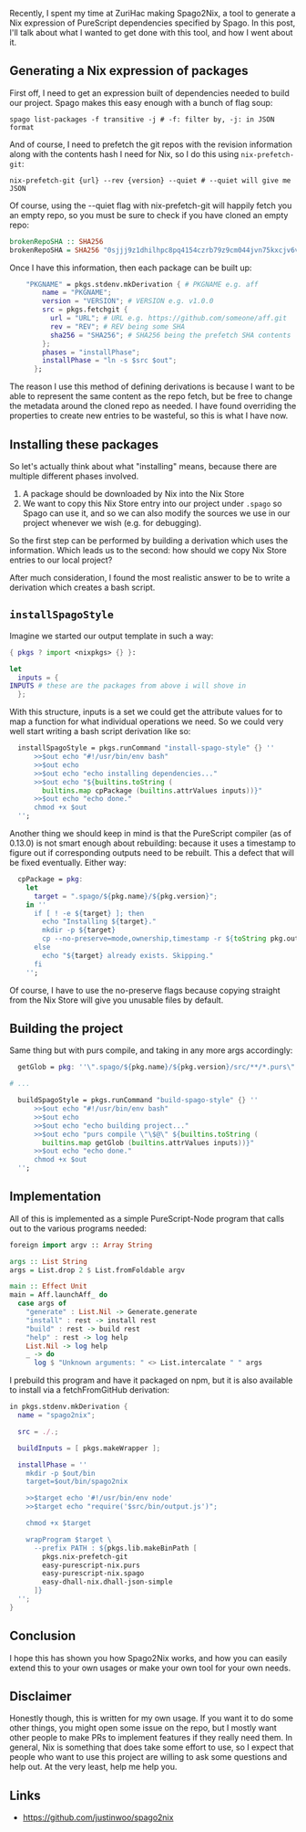 Recently, I spent my time at ZuriHac making Spago2Nix, a tool to generate a Nix expression of PureScript dependencies specified by Spago. In this post, I'll talk about what I wanted to get done with this tool, and how I went about it.

## Generating a Nix expression of packages

First off, I need to get an expression built of dependencies needed to build our project. Spago makes this easy enough with a bunch of flag soup:

```
spago list-packages -f transitive -j # -f: filter by, -j: in JSON format
```

And of course, I need to prefetch the git repos with the revision information along with the contents hash I need for Nix, so I do this using `nix-prefetch-git`:

```
nix-prefetch-git {url} --rev {version} --quiet # --quiet will give me JSON
```

Of course, using the --quiet flag with nix-prefetch-git will happily fetch you an empty repo, so you must be sure to check if you have cloned an empty repo:

```purs
brokenRepoSHA :: SHA256
brokenRepoSHA = SHA256 "0sjjj9z1dhilhpc8pq4154czrb79z9cm044jvn75kxcjv6v5l2m5"
```

Once I have this information, then each package can be built up:

```nix
    "PKGNAME" = pkgs.stdenv.mkDerivation { # PKGNAME e.g. aff
        name = "PKGNAME";
        version = "VERSION"; # VERSION e.g. v1.0.0
        src = pkgs.fetchgit {
          url = "URL"; # URL e.g. https://github.com/someone/aff.git
          rev = "REV"; # REV being some SHA
          sha256 = "SHA256"; # SHA256 being the prefetch SHA contents
        };
        phases = "installPhase";
        installPhase = "ln -s $src $out";
      };
```

The reason I use this method of defining derivations is because I want to be able to represent the same content as the repo fetch, but be free to change the metadata around the cloned repo as needed. I have found overriding the properties to create new entries to be wasteful, so this is what I have now.

## Installing these packages

So let's actually think about what "installing" means, because there are multiple different phases involved.

1. A package should be downloaded by Nix into the Nix Store
2. We want to copy this Nix Store entry into our project under `.spago` so Spago can use it, and so we can also modify the sources we use in our project whenever we wish (e.g. for debugging).

So the first step can be performed by building a derivation which uses the information. Which leads us to the second: how should we copy Nix Store entries to our local project?

After much consideration, I found the most realistic answer to be to write a derivation which creates a bash script.

## `installSpagoStyle`

Imagine we started our output template in such a way:

```nix
{ pkgs ? import <nixpkgs> {} }:

let
  inputs = {
INPUTS # these are the packages from above i will shove in
  };
```

With this structure, inputs is a set we could get the attribute values for to map a function for what individual operations we need. So we could very well start writing a bash script derivation like so:

```nix
  installSpagoStyle = pkgs.runCommand "install-spago-style" {} ''
      >>$out echo "#!/usr/bin/env bash"
      >>$out echo
      >>$out echo "echo installing dependencies..."
      >>$out echo "${builtins.toString (
        builtins.map cpPackage (builtins.attrValues inputs))}"
      >>$out echo "echo done."
      chmod +x $out
  '';
```

Another thing we should keep in mind is that the PureScript compiler (as of 0.13.0) is not smart enough about rebuilding: because it uses a timestamp to figure out if corresponding outputs need to be rebuilt. This a defect that will be fixed eventually. Either way:

```nix
  cpPackage = pkg:
    let
      target = ".spago/${pkg.name}/${pkg.version}";
    in ''
      if [ ! -e ${target} ]; then
        echo "Installing ${target}."
        mkdir -p ${target}
        cp --no-preserve=mode,ownership,timestamp -r ${toString pkg.outPath}/* ${target}
      else
        echo "${target} already exists. Skipping."
      fi
    '';
```

Of course, I have to use the no-preserve flags because copying straight from the Nix Store will give you unusable files by default.

## Building the project

Same thing but with purs compile, and taking in any more args accordingly:

```nix
  getGlob = pkg: ''\".spago/${pkg.name}/${pkg.version}/src/**/*.purs\"'';

# ...

  buildSpagoStyle = pkgs.runCommand "build-spago-style" {} ''
      >>$out echo "#!/usr/bin/env bash"
      >>$out echo
      >>$out echo "echo building project..."
      >>$out echo "purs compile \"\$@\" ${builtins.toString (
        builtins.map getGlob (builtins.attrValues inputs))}"
      >>$out echo "echo done."
      chmod +x $out
  '';
```

## Implementation

All of this is implemented as a simple PureScript-Node program that calls out to the various programs needed:

```purs
foreign import argv :: Array String

args :: List String
args = List.drop 2 $ List.fromFoldable argv

main :: Effect Unit
main = Aff.launchAff_ do
  case args of
    "generate" : List.Nil -> Generate.generate
    "install" : rest -> install rest
    "build" : rest -> build rest
    "help" : rest -> log help
    List.Nil -> log help
    _ -> do
      log $ "Unknown arguments: " <> List.intercalate " " args
```

I prebuild this program and have it packaged on npm, but it is also available to install via a fetchFromGitHub derivation:

```nix
in pkgs.stdenv.mkDerivation {
  name = "spago2nix";

  src = ./.;

  buildInputs = [ pkgs.makeWrapper ];

  installPhase = ''
    mkdir -p $out/bin
    target=$out/bin/spago2nix

    >>$target echo '#!/usr/bin/env node'
    >>$target echo "require('$src/bin/output.js')";

    chmod +x $target

    wrapProgram $target \
      --prefix PATH : ${pkgs.lib.makeBinPath [
        pkgs.nix-prefetch-git
        easy-purescript-nix.purs
        easy-purescript-nix.spago
        easy-dhall-nix.dhall-json-simple
      ]}
  '';
}
```

## Conclusion

I hope this has shown you how Spago2Nix works, and how you can easily extend this to your own usages or make your own tool for your own needs.

## Disclaimer

Honestly though, this is written for my own usage. If you want it to do some other things, you might open some issue on the repo, but I mostly want other people to make PRs to implement features if they really need them. In general, Nix is something that does take some effort to use, so I expect that people who want to use this project are willing to ask some questions and help out. At the very least, help me help you.

## Links

* <https://github.com/justinwoo/spago2nix>
